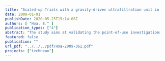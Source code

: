 ```yaml
---
title: "Scaled-up Trials with a gravity-driven ultrafiltration unit in France"
date: 2009-01-01
publishDate: 2020-05-25T15:14:06Z
authors: [ "Hoa, E." ]
publication_types: ["4"]
abstract: "The study aims at validating the point-of-use investigations on long-term gravity-driven ultrafiltration for a scaled-up system, which could produce drinking water for a community of 100-200 inhabitants using natural surface water. Eawag, KWB and Opalium conceived a membrane-based small-scale system (SSS) which can operate without crossflow, backflush, aeration or chemical cleaning. Equipped with a biosand filter as pretreatment, it is designed to be robust, energy-sufficient (gravity-driven) and run with restricted chemical intervention (only residual chlorine). The containerised unit (10’) requires to be fed with raw water at a 2 m-height (energy-equivalent to ~8Wh/m3). As sole operational requirement, the membrane reactor is simply to be drained (i.e. emptied) on daily to weekly basis to superficially remove the material retained by the membrane and accumulated in the module. Otherwise, the system, which is only driven by a 40 cm differential pressure head (i.e. 40 mbar), is totally self-determined and autonomous. This report details the validation tests performed at Veolia Water Research Center in Annet-sur-Marne (France) from January to August 2009 : the gravity-driven UF compact unit showed promising results in regards to flux stabilization and flow capacity. Although early investigations take place in winter, an initial flux stabilization to 2.5 lmh is observed, which is below the reference results from the Eawag lab tests (i.e. 7-10 lmh, at 20 ± 2°C). However, the “scaled-up” system can benefit from a weekly drainage which seems to enhance the flux to 4-5 lmh, and thereby, the unit is to produce more than 4 m3/d, which is consistent with the design target of 5 m3/d. Moreover, the increase of the drainage frequency (to 3 times/week) along with warmer temperatures – leading to a better membrane permeability and biological activity - contribute to a further enhancement to 5-7 lmh. This is particularly relevant for South Africa, for which decentralized water supply is a burning issue and where the unit is to be further tested from November 2009. The investigations also highlighted the critical performance of the biosand filter as pretreatment. More than the UF step – whose membrane integrity was confirmed with bacterial analyses, the pretreatment step needed more frequent (i.e. monthly) O&M requirements. Therefore, the pretreatment necessity will be further assessed in South Africa where high turbidity peaks could represent an extra challenge for the unit."
featured: false
publication: ""
url_pdf: "../../../pdf/Hoa-2009-361.pdf"
projects: ["techneau"]
---
```


